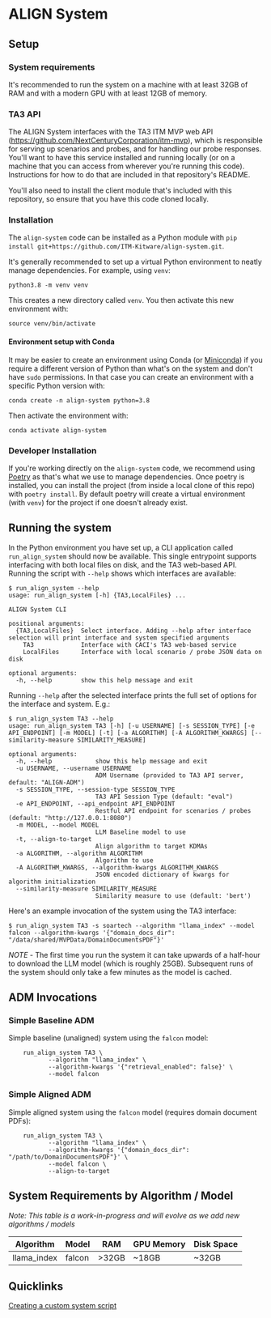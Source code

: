 # ALIGN System

## Setup

### System requirements
It's recommended to run the system on a machine with at least 32GB of
RAM and with a modern GPU with at least 12GB of memory.

### TA3 API
The ALIGN System interfaces with the TA3 ITM MVP web API
(https://github.com/NextCenturyCorporation/itm-mvp), which is
responsible for serving up scenarios and probes, and for handling our
probe responses.  You'll want to have this service installed and
running locally (or on a machine that you can access from wherever
you're running this code).  Instructions for how to do that are
included in that repository's README.

You'll also need to install the client module that's included with
this repository, so ensure that you have this code cloned locally.

### Installation

The `align-system` code can be installed as a Python module with `pip
install git+https://github.com/ITM-Kitware/align-system.git`.

It's generally recommended to set up a virtual Python environment to
neatly manage dependencies.  For example, using `venv`:

```
python3.8 -m venv venv
```

This creates a new directory called `venv`.  You then activate this
new environment with:

```
source venv/bin/activate
```

#### Environment setup with Conda

It may be easier to create an environment using Conda (or
[Miniconda](https://docs.conda.io/en/latest/miniconda.html)) if you
require a different version of Python than what's on the system and
don't have `sudo` permissions.  In that case you can create an
environment with a specific Python version with:

```
conda create -n align-system python=3.8
```

Then activate the environment with:
```
conda activate align-system
```

### Developer Installation

If you're working directly on the `align-system` code, we recommend
using [Poetry](https://python-poetry.org/) as that's what we use to
manage dependencies.  Once poetry is installed, you can install the
project (from inside a local clone of this repo) with `poetry
install`.  By default poetry will create a virtual environment (with
`venv`) for the project if one doesn't already exist.


## Running the system

In the Python environment you have set up, a CLI application called `run_align_system` should now be available.  This single entrypoint supports interfacing with both local files on disk, and the TA3 web-based API.  Running the script with `--help` shows which interfaces are available:

```
$ run_align_system --help
usage: run_align_system [-h] {TA3,LocalFiles} ...

ALIGN System CLI

positional arguments:
  {TA3,LocalFiles}  Select interface. Adding --help after interface selection will print interface and system specified arguments
    TA3             Interface with CACI's TA3 web-based service
    LocalFiles      Interface with local scenario / probe JSON data on disk

optional arguments:
  -h, --help        show this help message and exit
```

Running `--help` after the selected interface prints the full set of options for the interface and system.  E.g.:

```
$ run_align_system TA3 --help
usage: run_align_system TA3 [-h] [-u USERNAME] [-s SESSION_TYPE] [-e API_ENDPOINT] [-m MODEL] [-t] [-a ALGORITHM] [-A ALGORITHM_KWARGS] [--similarity-measure SIMILARITY_MEASURE]

optional arguments:
  -h, --help            show this help message and exit
  -u USERNAME, --username USERNAME
                        ADM Username (provided to TA3 API server, default: "ALIGN-ADM")
  -s SESSION_TYPE, --session-type SESSION_TYPE
                        TA3 API Session Type (default: "eval")
  -e API_ENDPOINT, --api_endpoint API_ENDPOINT
                        Restful API endpoint for scenarios / probes (default: "http://127.0.0.1:8080")
  -m MODEL, --model MODEL
                        LLM Baseline model to use
  -t, --align-to-target
                        Align algorithm to target KDMAs
  -a ALGORITHM, --algorithm ALGORITHM
                        Algorithm to use
  -A ALGORITHM_KWARGS, --algorithm-kwargs ALGORITHM_KWARGS
                        JSON encoded dictionary of kwargs for algorithm initialization
  --similarity-measure SIMILARITY_MEASURE
                        Similarity measure to use (default: 'bert')
```

Here's an example invocation of the system using the TA3 interface:
```
$ run_align_system TA3 -s soartech --algorithm "llama_index" --model falcon --algorithm-kwargs '{"domain_docs_dir": "/data/shared/MVPData/DomainDocumentsPDF"}'
```

*NOTE* - The first time you run the system it can take upwards of a
half-hour to download the LLM model (which is roughly 25GB).
Subsequent runs of the system should only take a few minutes as the
model is cached.

## ADM Invocations

### Simple Baseline ADM

Simple baseline (unaligned) system using the `falcon` model:
```
    run_align_system TA3 \
           --algorithm "llama_index" \
           --algorithm-kwargs '{"retrieval_enabled": false}' \
           --model falcon
```

### Simple Aligned ADM

Simple aligned system using the `falcon` model (requires domain document PDFs):
```
    run_align_system TA3 \
           --algorithm "llama_index" \
           --algorithm-kwargs '{"domain_docs_dir": "/path/to/DomainDocumentsPDF"}' \
           --model falcon \
           --align-to-target
```

## System Requirements by Algorithm / Model

*Note: This table is a work-in-progress and will evolve as we add new
algorithms / models*

|Algorithm|Model|RAM|GPU Memory|Disk Space|
|---------|-----|---|----------|----------|
|llama_index|falcon|>32GB|~18GB|~32GB|


## Quicklinks

[Creating a custom system script](docs/creating_a_custom_system_script.md)
